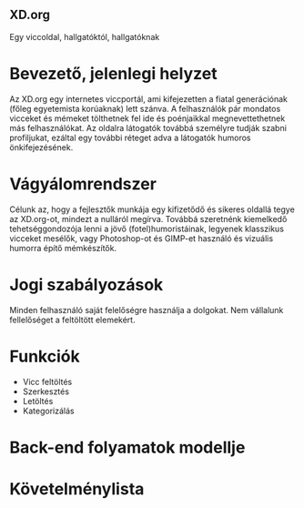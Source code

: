 ## XD.org

Egy viccoldal, hallgatóktól, hallgatóknak

# Bevezető, jelenlegi helyzet

Az XD.org egy internetes viccportál, ami kifejezetten a fiatal generációnak (főleg egyetemista korúaknak) lett szánva.
A felhasználók pár mondatos vicceket és mémeket tölthetnek fel ide és poénjaikkal megnevettethetnek más felhasználókat.
Az oldalra látogatók továbbá személyre tudják szabni profiljukat, ezáltal egy további réteget adva a látogatók humoros önkifejezésének.

# Vágyálomrendszer

Célunk az, hogy a fejlesztők munkája egy kifizetődő és sikeres oldallá tegye az XD.org-ot, mindezt a nulláról megírva.
Továbbá szeretnénk kiemelkedő tehetséggondozója lenni a jövő (fotel)humoristáinak, legyenek klasszikus vicceket mesélők,
vagy Photoshop-ot és GIMP-et használó és vizuális humorra építő mémkészítők.

# Jogi szabályozások
Minden felhasználó saját felelőségre használja a dolgokat. Nem vállalunk fellelőséget a feltöltött elemekért.


# Funkciók
- Vicc feltöltés
- Szerkesztés
- Letöltés
-  Kategorizálás


# Back-end folyamatok modellje



# Követelménylista
